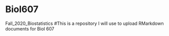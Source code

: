 # Biol607
Fall_2020_Biostatistics
#This is a repository I will use to upload RMarkdown documents for Biol 607
